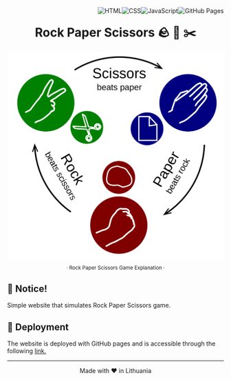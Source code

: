 <a href="https://briansuarezsantiago.github.io/Rock-Paper-Scissors/">
    <img align="right" src="https://img.shields.io/badge/GitHub%20Pages-black.svg?logo=githublogoColor=white" alt="GitHub Pages">
</a>

<a href="https://developer.mozilla.org/en-US/docs/Web/JavaScript">
    <img align="right" src="https://img.shields.io/badge/JavaScript-F7DF1E.svg?logo=javascript&logoColor=black" alt="JavaScript">
</a>

<a href="https://developer.mozilla.org/en-US/docs/Web/CSS">
    <img align="right" src="https://img.shields.io/badge/CSS-1572B6.svg?logo=css3&logoColor=white" alt="CSS">
</a>

<a href="https://developer.mozilla.org/en-US/docs/Web/HTML">
    <img align="right" src="https://img.shields.io/badge/HTML-E34F26.svg?logo=html5&logoColor=white" alt="HTML">
</a>

<h1 align="center">Rock Paper Scissors 🪨 📄 ✂️</h1>


<p align="center">
    <img src="./assets/Rock Paper Scissors.png" alt="Rock Paper Scissors"/>
    <sub>· Rock Paper Scissors Game Explanation ·</sub>
</p>


## 🚧 Notice!

Simple website that simulates Rock Paper Scissors game.


## 🚀 Deployment

The website is deployed with GitHub pages and is accessible through the following [link.](https://briansuarezsantiago.github.io/Rock-Paper-Scissors/)

<hr>
<p align="center">
Made with ♥️ in Lithuania
</p>